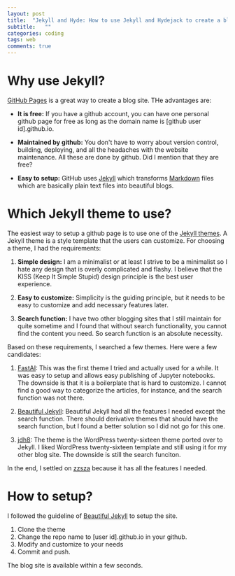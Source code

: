```yaml
---
layout: post
title:  "Jekyll and Hyde: How to use Jekyll and Hydejack to create a blog site"
subtitle:   ""
categories: coding
tags: web
comments: true
---
```


# Why use Jekyll?

[GitHub Pages](https://pages.github.com/) is a great way to create a blog site.
THe advantages are:

* **It is free:** If you have a github account, you can have one personal github page for free
 as long as the domain name is [github user id].github.io.

* **Maintained by github:** You don't have to worry about version control, building, deploying,
 and all the headaches with the website maintenance. All these are done by github.
  Did I mention that they are free?

* **Easy to setup:** GitHub uses [Jekyll](https://jekyllrb.com/) which transforms
[Markdown](https://en.wikipedia.org/wiki/Markdown) files which are basically plain text files into beautiful blogs.

# Which Jekyll theme to use?

The easiest way to setup a github page is to use one of the [Jekyll themes](http://jekyllthemes.org/).
A Jekyll theme is a style template that the users can customize. For choosing a theme, I had the requirements:

1. **Simple design:** I am a minimalist or at least I strive to be a minimalist so I hate any design that is overly complicated and flashy.
 I believe that the KISS (Keep It Simple Stupid) design principle is the best user experience. 

2. **Easy to customize:** Simplicity is the guiding principle, but it needs to be easy to customize
 and add necessary features later.

3. **Search function:** I have two other blogging sites that I still maintain for quite sometime and
I found that without search functionality, you cannot find the content you need.
 So search function is an absolute necessity.
 
Based on these requirements, I searched a few themes. Here were a few candidates:

1. [FastAI](https://github.com/fastai/fastpages): This was the first theme I tried and actually used for a while.
It was easy to setup and allows easy publishing of Jupyter notebooks.
The downside is that it is a boilerplate that is hard to customize.
 I cannot find a good way to categorize the articles, for instance, and the search function was not there.   

2. [Beautiful Jekyll](https://beautifuljekyll.com/): Beautiful Jekyll had all the features I needed
except the search function. There should derivative themes that should have the search function, but
I found a better solution so I did not go for this one. 

3. [jdh8](https://jdh8.github.io/): The theme is the WordPress twenty-sixteen theme ported over to Jekyll.
I liked WordPress twenty-sixteen template and still using it for my other blog site.
 The downside is still the search funciton.

In the end, I settled on [zzsza](https://zzsza.github.io/) because it has all the features I needed.

# How to setup?

I followed the guideline of [Beautiful Jekyll](https://github.com/daattali/beautiful-jekyll#readme)
to setup the site.

1. Clone the theme
2. Change the repo name to [user id].github.io in your github.
3. Modify and customize to your needs
4. Commit and push.

The blog site is available within a few seconds.